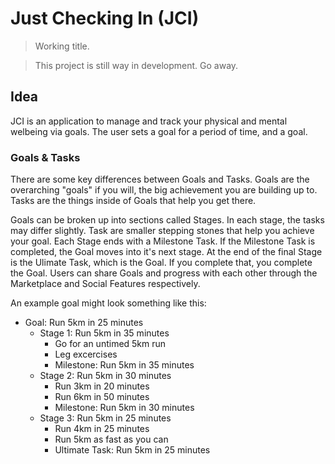 # Just Checking In (JCI)
> Working title.

> This project is still way in development. Go away.

## Idea
JCI is an application to manage and track your physical and mental welbeing via goals.
The user sets a goal for a period of time, and a goal.

### Goals & Tasks
There are some key differences between Goals and Tasks. Goals are the overarching "goals" if you will, the big achievement you are building up to. Tasks are the things inside of Goals that help you get there.

Goals can be broken up into sections called Stages. In each stage, the tasks may differ slightly. Task are smaller stepping stones that help you achieve your goal. Each Stage ends with a Milestone Task. If the Milestone Task is completed, the Goal moves into it's next stage. At the end of the final Stage is the Ulimate Task, which is the Goal. If you complete that, you complete the Goal. Users can share Goals and progress with each other through the Marketplace and Social Features respectively.

An example goal might look something like this:

- Goal: Run 5km in 25 minutes
    - Stage 1: Run 5km in 35 minutes
        - Go for an untimed 5km run
        - Leg excercises
        - Milestone: Run 5km in 35 minutes
    - Stage 2: Run 5km in 30 minutes
        - Run 3km in 20 minutes
        - Run 6km in 50 minutes
        - Milestone: Run 5km in 30 minutes
    - Stage 3: Run 5km in 25 minutes
        - Run 4km in 25 minutes
        - Run 5km as fast as you can
        - Ultimate Task: Run 5km in 25 minutes


